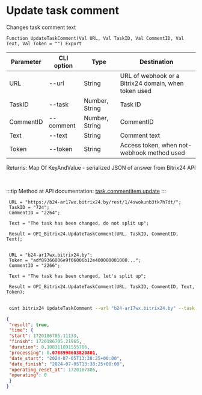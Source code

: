 ﻿---
sidebar_position: 4
---

# Update task comment
 Changes task comment text



`Function UpdateTaskComment(Val URL, Val TaskID, Val CommentID, Val Text, Val Token = "") Export`

 | Parameter | CLI option | Type | Destination |
 |-|-|-|-|
 | URL | --url | String | URL of webhook or a Bitrix24 domain, when token used |
 | TaskID | --task | Number, String | Task ID |
 | CommentID | --comment | Number, String | CommentID |
 | Text | --text | String | Comment text |
 | Token | --token | String | Access token, when not-webhook method used |

 
 Returns: Map Of KeyAndValue - serialized JSON of answer from Bitrix24 API

<br/>

:::tip
Method at API documentation: [task.commentitem.update](https://dev.1c-bitrix.ru/rest_help/tasks/task/commentitem/update.php)
:::
<br/>


```bsl title="Code example"
 URL = "https://b24-ar17wx.bitrix24.by/rest/1/4swokunb3tk7h7dt/";
 TaskID = "724";
 CommentID = "2264";
 
 Text = "The task has been changed, do not split up";
 
 Result = OPI_Bitrix24.UpdateTaskComment(URL, TaskID, CommentID, Text);
 
 
 URL = "b24-ar17wx.bitrix24.by";
 Token = "adf89366006e9f06006b12e400000001000...";
 CommentID = "2266";
 
 Text = "The task has been changed, let's split up";
 
 Result = OPI_Bitrix24.UpdateTaskComment(URL, TaskID, CommentID, Text, Token);
```
	


```sh title="CLI command example"
 
 oint bitrix24 UpdateTaskComment --url "b24-ar17wx.bitrix24.by" --task "504" --comment "1720" --text %text% --token "56898d66006e9f06006b12e400000001000..."

```

```json title="Result"
{
 "result": true,
 "time": {
 "start": 1720186705.11133,
 "finish": 1720186705.21965,
 "duration": 0.108311891555786,
 "processing": 0.0788998603820801,
 "date_start": "2024-07-05T13:38:25+00:00",
 "date_finish": "2024-07-05T13:38:25+00:00",
 "operating_reset_at": 1720187305,
 "operating": 0
 }
}
```
